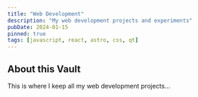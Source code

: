 ```yaml
---
title: "Web Development"
description: "My web development projects and experiments"
pubDate: 2024-01-15
pinned: true
tags: [javascript, react, astro, css, qt]
---
```


## About this Vault

This is where I keep all my web development projects...
